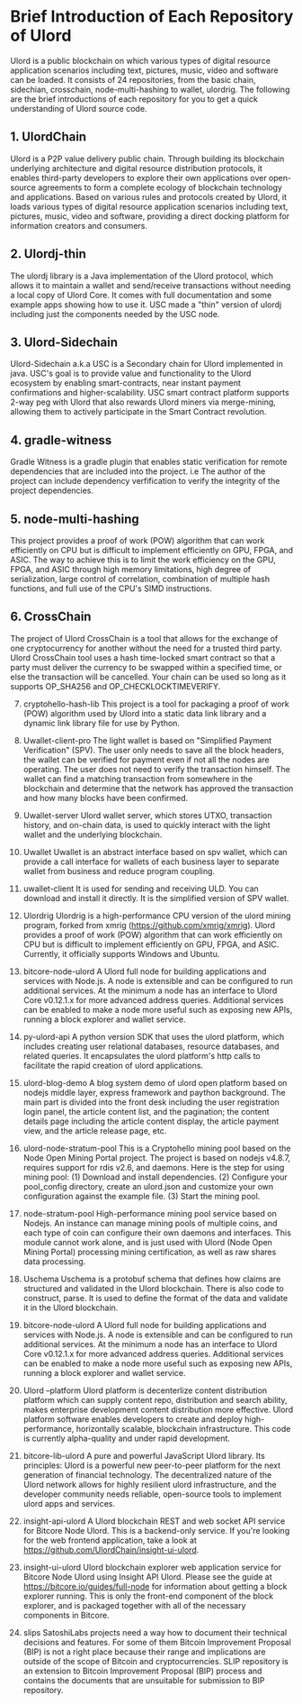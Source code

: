 # Brief Introduction of Each Repository of Ulord  

Ulord is a public blockchain on which various types of digital resource application scenarios including text, pictures, music, video and software can be loaded. It consists of 24 repositories, from the basic chain, sidechian, crosschain, node-multi-hashing to wallet, ulordrig. The following are the brief introductions of each repository for you to get a quick understanding of Ulord source code. 

## 1. UlordChain 
Ulord is a P2P value delivery public chain. Through building its blockchain underlying architecture and digital resource distribution protocols, it enables third-party developers to explore their own applications over open-source agreements to form a complete ecology of blockchain technology and applications. Based on various rules and protocols created by Ulord, it loads various types of digital resource application scenarios including text, pictures, music, video and software, providing a direct docking platform for information creators and consumers.

## 2. Ulordj-thin 
The ulordj library is a Java implementation of the Ulord protocol, which allows it to maintain a wallet and send/receive transactions without needing a local copy of Ulord Core. It comes with full documentation and some example apps showing how to use it. USC made a "thin" version of ulordj including just the components needed by the USC node.

## 3. Ulord-Sidechain 
Ulord-Sidechain a.k.a USC is a Secondary chain for Ulord implemented in java. USC's goal is to provide value and functionality to the Ulord ecosystem by enabling smart-contracts, near instant payment confirmations and higher-scalability. USC smart contract platform supports 2-way peg with Ulord that also rewards Ulord miners via merge-mining, allowing them to actively participate in the Smart Contract revolution.

## 4. gradle-witness 
Gradle Witness is a gradle plugin that enables static verification for remote dependencies that are included into the project. i.e The author of the project can include dependency verfification to verify the integrity of the project dependencies.

## 5. node-multi-hashing
This project provides a proof of work (POW) algorithm that can work efficiently on CPU but is difficult to implement efficiently on GPU, FPGA, and ASIC. The way to achieve this is to limit the work efficiency on the GPU, FPGA, and ASIC through high memory limitations, high degree of serialization, large control of correlation, combination of multiple hash functions, and full use of the CPU's SIMD instructions.

## 6. CrossChain
The project of Ulord CrossChain is a tool that allows for the exchange of one cryptocurrency for another without the need for a trusted third party. Ulord CrossChain tool uses a hash time-locked smart contract so that a party must deliver the currency to be swapped within a specified time, or else the transaction will be cancelled. Your chain can be used so long as it supports OP_SHA256 and OP_CHECKLOCKTIMEVERIFY.

7.	cryptohello-hash-lib 
This project is a tool for packaging a proof of work (POW) algorithm used by Ulord into a static data link library and a dynamic link library file for use by Python.

8.	Uwallet-client-pro 
The light wallet is based on "Simplified Payment Verification" (SPV). The user only needs to save all the block headers, the wallet can be verified for payment even if not all the nodes are operating. The user does not need to verify the transaction himself. The wallet can find a matching transaction from somewhere in the blockchain and determine that the network has approved the transaction and how many blocks have been confirmed.

9.	Uwallet-server 
Ulord wallet server, which stores UTXO, transaction history, and on-chain data, is used to quickly interact with the light wallet and the underlying blockchain.

10.	Uwallet
Uwallet is an abstract interface based on spv wallet, which can provide a call interface for wallets of each business layer to separate wallet from business and reduce program coupling.


11.	uwallet-client
It is used for sending and receiving ULD. You can download and install it directly. It is the simplified version of SPV wallet. 

12.	Ulordrig 
Ulordrig is a high-performance CPU version of the ulord mining program, forked from xmrig (https://github.com/xmrig/xmrig). Ulord provides a proof of work (POW) algorithm that can work efficiently on CPU but is difficult to implement efficiently on GPU, FPGA, and ASIC. Currently, it officially supports Windows and Ubuntu.

13.	bitcore-node-ulord 
A Ulord full node for building applications and services with Node.js. A node is extensible and can be configured to run additional services. At the minimum a node has an interface to Ulord Core v0.12.1.x for more advanced address queries. Additional services can be enabled to make a node more useful such as exposing new APIs, running a block explorer and wallet service.

14.	py-ulord-api 
A python version SDK that uses the ulord platform, which includes creating user relational databases, resource databases, and related queries. It encapsulates the ulord platform's http calls to facilitate the rapid creation of ulord applications.

15.	ulord-blog-demo 
   A blog system demo of ulord open platform based on nodejs middle layer, express framework and paython background. The main part is divided into the front desk including the user registration login panel, the article content list, and the pagination; the content details page including the article content display, the article payment view, and the article release page, etc.

16.	ulord-node-stratum-pool 
   This is a Cryptohello mining pool based on the Node Open Mining Portal project. The project is based on nodejs v4.8.7, requires support for rdis v2.6, and daemons. Here is the step for using mining pool: (1) Download and install dependencies. (2) Configure your pool_config directory, create an ulord.json and customize your own configuration against the example file. (3) Start the mining pool. 

17.	node-stratum-pool
High-performance mining pool service based on Nodejs. An instance can manage mining pools of multiple coins, and each type of coin can configure their own daemons and interfaces. This module cannot work alone, and is just used with Ulord (Node Open Mining Portal) processing mining certification, as well as raw shares data processing.

18.	Uschema 
Uschema is a protobuf schema that defines how claims are structured and validated in the Ulord blockchain. There is also code to construct, parse. It is used to define the format of the data and validate it in the Ulord blockchain.

19.	bitcore-node-ulord 
   A Ulord full node for building applications and services with Node.js. A node is extensible and can be configured to run additional services. At the minimum a node has an interface to Ulord Core v0.12.1.x for more advanced address queries. Additional services can be enabled to make a node more useful such as exposing new APIs, running a block explorer and wallet service.

20.	Ulord –platform
Ulord platform is decenterlize content distribution platform which can supply content repo, distribution and search ability, makes enterprise development content distribution more effective. Ulord platform software enables developers to create and deploy high-performance, horizontally scalable, blockchain infrastructure. This code is currently alpha-quality and under rapid development.

21.	bitcore-lib-ulord
A pure and powerful JavaScript Ulord library. Its principles: Ulord is a powerful new peer-to-peer platform for the next generation of financial technology. The decentralized nature of the Ulord network allows for highly resilient ulord infrastructure, and the developer community needs reliable, open-source tools to implement ulord apps and services.

22.	insight-api-ulord
A Ulord blockchain REST and web socket API service for Bitcore Node Ulord. This is a backend-only service. If you're looking for the web frontend application, take a look at https://github.com/UlordChain/insight-ui-ulord.


23.	insight-ui-ulord
Ulord blockchain explorer web application service for Bitcore Node Ulord using Insight API Ulord. Please see the guide at https://bitcore.io/guides/full-node for information about getting a block explorer running. This is only the front-end component of the block explorer, and is packaged together with all of the necessary components in Bitcore.

24.	slips
SatoshiLabs projects need a way how to document their technical decisions and features. For some of them Bitcoin Improvement Proposal (BIP) is not a right place because their range and implications are outside of the scope of Bitcoin and cryptocurrencies. SLIP repository is an extension to Bitcoin Improvement Proposal (BIP) process and contains the documents that are unsuitable for submission to BIP repository.
